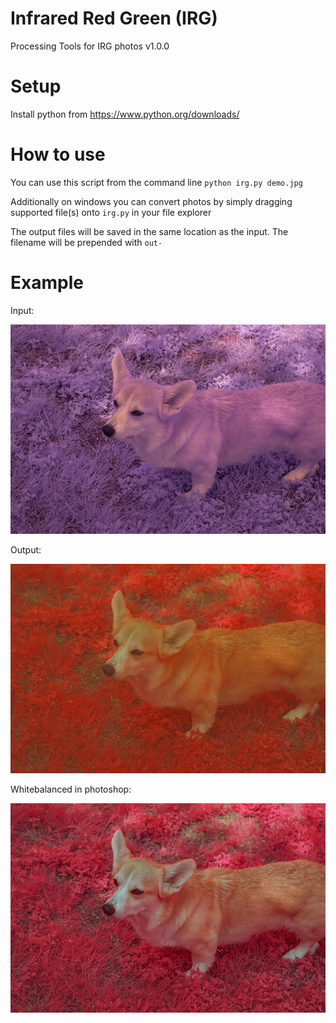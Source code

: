 # Infrared Red Green (IRG)
Processing Tools for IRG photos v1.0.0

# Setup
Install python from https://www.python.org/downloads/

# How to use
You can use this script from the command line `python irg.py demo.jpg`

Additionally on windows you can convert photos by simply dragging supported file(s) onto `irg.py` in your file explorer

The output files will be saved in the same location as the input. The filename will be prepended with `out-`

# Example
Input:

![demo](./docs/demo.jpg)

Output:

![demo](./docs/out-demo.jpg)

Whitebalanced in photoshop:

![demo](./docs/out-demo-balanced.jpg)

